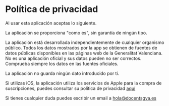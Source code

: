 # Política de privacidad

Al usar esta aplicación aceptas lo siguiente.

La aplicación se proporciona "como es", sin garantía de ningún tipo. 

La aplicación está desarrollada independientemente de cualquier organismo público. Todos los datos mostrados por la app se obtienen de fuentes de datos públicas disponibles en las páginas web de la Generalitat Valenciana. No es una aplicación oficial y sus datos pueden no ser correctos. Comprueba siempre los datos en las fuentes oficiales.

La aplicación no guarda ningún dato introducido por ti.

Si utilizas iOS, la aplicación utiliza los servicios de Apple para la compra de suscripciones, puedes consultar su política de privacidad [aquí](https://www.apple.com/legal/privacy/)

Si tienes cualquier duda puedes escribir un email a [hola@docentsgva.es](mailto:hola@docentsgva.es)